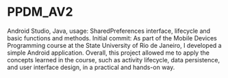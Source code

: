 # PPDM_AV2
Android Studio, Java, usage: SharedPreferences interface, lifecycle and basic functions and methods. 
Initial commit: As part of the Mobile Devices Programming course at the State University of Rio de Janeiro, I developed a simple Android application. 
Overall, this project allowed me to apply the concepts learned in the course, such as activity lifecycle, data persistence, and user interface design, 
in a practical and hands-on way.
